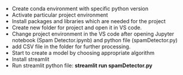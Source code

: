 -	Create conda environment with specific python version
-	 Activate particular project environment
-	Install packages and libraries which are needed for the project
-	Create new folder for project and open it in VS code.
-	Change project environment in the VS code after opening Jupyter notebook (Spam Detector.ipynb) and python file (spamDetector.py)
-	add CSV file in the folder for further processing.
-	Start to create a model by choosing appropriate algorithm
- Install streamlit
- Run streamlit python file: **streamlit run spamDetector.py**
